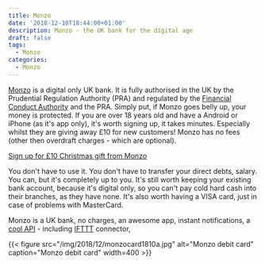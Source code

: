 ```yaml
---
title: Monzo
date: '2018-12-10T18:44:00+01:00'
description: Monzo - the UK bank for the digital age
draft: false
tags: 
  - Monzo
categories:
  - Monzo
---
```


[Monzo](https://monzo.com/about/) is a digital only UK bank. It is fully authorised in the UK by the Prudential Regulation Authority (PRA) and regulated by the [Financial Conduct Authority](https://register.fca.org.uk/ShPo_FirmDetailsPage?id=001b000002syvKiAAI) and the PRA. Simply put, if Monzo goes belly up, your money is protected. If you are over 18 years old and have a Android or iPhone (as it's app only), it's worth signing up, it takes minutes. Especially whilst they are giving away £10 for new customers! Monzo has no fees (other then overdraft charges - which are optional).

[Sign up for £10 Christmas gift from Monzo](https://monzo.com/referral?code=qeqzt46)

You don't have to use it. You don't have to transfer your direct debts, salary. You can, but it's completely up to you. It's still worth keeping your existing bank account, because it's digital only, so you can't pay cold hard cash into their branches, as they have none. It's also worth having a VISA card, just in case of problems with MasterCard.

Monzo is a UK bank, no charges, an awesome app, instant notifications, a [cool API](https://docs.monzo.com/) - including [IFTTT](https://ifttt.com/monzo) connector, 

{{< figure src="/img/2018/12/monzocard1810a.jpg" alt="Monzo debit card" caption="Monzo debit card" width=400 >}}